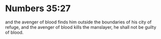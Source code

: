 # Numbers 35:27

and the avenger of blood finds him outside the boundaries of his city of refuge, and the avenger of blood kills the manslayer, he shall not be guilty of blood.
